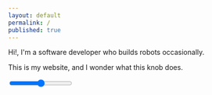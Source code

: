 ```yaml
---
layout: default
permalink: /
published: true
---
```


Hi!, I'm a software developer who builds robots occasionally.

This is my website, and I wonder what this knob does.

<input type="range" class="input-knob" data-src="{{site.baseurl}}/assets/images/knob70.png" data-sprites="100" min="-100" max="150" step="0.4" oninput="inputEventHandler(this)" onchange="changeEventHandler(this)"/>

<div id="knob-div" style="position: absolute; left: -100px; top: 20px; font-size: 100px; width: 100px; text-orientation: mixed; writing-mode: vertical-rl;">
nothing
</div>

<script type="text/javascript" src="{{site.baseurl}}/assets/scripts/input-knobs.js"></script>
<script type="text/javascript">
function changeEventHandler(a) {
    document.getElementById("knob-div").style.left = a.value -100 + "px";
    console.log(a.value);
}
function inputEventHandler(a) {
    document.getElementById("knob-div").style.left = a.value -100 + "px";
    console.log(a.value);
}
</script>
